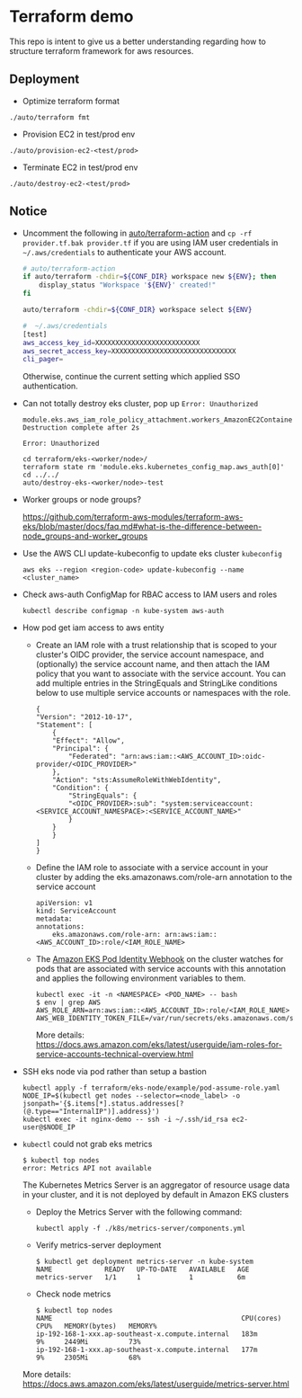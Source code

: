 # Terraform demo

This repo is intent to give us a better understanding regarding how to structure terraform framework for aws resources.

## Deployment

- Optimize terraform format
```
./auto/terraform fmt
```

- Provision EC2 in test/prod env
```
./auto/provision-ec2-<test/prod>
```

- Terminate EC2 in test/prod env
```
./auto/destroy-ec2-<test/prod>
```

## Notice

- Uncomment the following in [auto/terraform-action](auto/terraform-action) and `cp -rf provider.tf.bak provider.tf` if you are using IAM user credentials in `~/.aws/credentials` to authenticate your AWS account.

    ```bash
    # auto/terraform-action
    if auto/terraform -chdir=${CONF_DIR} workspace new ${ENV}; then
        display_status "Workspace '${ENV}' created!"
    fi

    auto/terraform -chdir=${CONF_DIR} workspace select ${ENV}
    ```

    ```bash
    #  ~/.aws/credentials
    [test]
    aws_access_key_id=XXXXXXXXXXXXXXXXXXXXXXXXXX
    aws_secret_access_key=XXXXXXXXXXXXXXXXXXXXXXXXXXXXXXX
    cli_pager=
    ```

    Otherwise, continue the current setting which applied SSO authentication.

- Can not totally destroy eks cluster, pop up `Error: Unauthorized`

    ```
    module.eks.aws_iam_role_policy_attachment.workers_AmazonEC2ContainerRegistryReadOnly[0]: Destruction complete after 2s

    Error: Unauthorized
    ```

    ```
    cd terraform/eks-<worker/node>/
    terraform state rm 'module.eks.kubernetes_config_map.aws_auth[0]'
    cd ../../
    auto/destroy-eks-<worker/node>-test
    ```

- Worker groups or node groups?

    https://github.com/terraform-aws-modules/terraform-aws-eks/blob/master/docs/faq.md#what-is-the-difference-between-node_groups-and-worker_groups

- Use the AWS CLI update-kubeconfig to update eks cluster `kubeconfig`

    ```
    aws eks --region <region-code> update-kubeconfig --name <cluster_name>
    ```

- Check aws-auth ConfigMap for RBAC access to IAM users and roles

    ```
    kubectl describe configmap -n kube-system aws-auth
    ```


- How pod get iam access to aws entity

  - Create an IAM role with a trust relationship that is scoped to your cluster's OIDC provider, the service account namespace, and (optionally) the service account name, and then attach the IAM policy that you want to associate with the service account. You can add multiple entries in the StringEquals and StringLike conditions below to use multiple service accounts or namespaces with the role.

    ```
    {
    "Version": "2012-10-17",
    "Statement": [
        {
        "Effect": "Allow",
        "Principal": {
            "Federated": "arn:aws:iam::<AWS_ACCOUNT_ID>:oidc-provider/<OIDC_PROVIDER>"
        },
        "Action": "sts:AssumeRoleWithWebIdentity",
        "Condition": {
            "StringEquals": {
            "<OIDC_PROVIDER>:sub": "system:serviceaccount:<SERVICE_ACCOUNT_NAMESPACE>:<SERVICE_ACCOUNT_NAME>"
            }
        }
        }
    ]
    }
    ```

  - Define the IAM role to associate with a service account in your cluster by adding the eks.amazonaws.com/role-arn annotation to the service account

      ```
      apiVersion: v1
      kind: ServiceAccount
      metadata:
      annotations:
          eks.amazonaws.com/role-arn: arn:aws:iam::<AWS_ACCOUNT_ID>:role/<IAM_ROLE_NAME>
      ```

  - The [Amazon EKS Pod Identity Webhook](https://github.com/aws/amazon-eks-pod-identity-webhook) on the cluster watches for pods that are associated with service accounts with this annotation and applies the following environment variables to them.

      ```
      kubectl exec -it -n <NAMESPACE> <POD_NAME> -- bash
      $ env | grep AWS
      AWS_ROLE_ARN=arn:aws:iam::<AWS_ACCOUNT_ID>:role/<IAM_ROLE_NAME>
      AWS_WEB_IDENTITY_TOKEN_FILE=/var/run/secrets/eks.amazonaws.com/serviceaccount/token
      ```

    More details: https://docs.aws.amazon.com/eks/latest/userguide/iam-roles-for-service-accounts-technical-overview.html

- SSH eks node via pod rather than setup a bastion

    ```
    kubectl apply -f terraform/eks-node/example/pod-assume-role.yaml
    NODE_IP=$(kubectl get nodes --selector=<node_label> -o jsonpath='{$.items[*].status.addresses[?(@.type=="InternalIP")].address}')
    kubectl exec -it nginx-demo -- ssh -i ~/.ssh/id_rsa ec2-user@$NODE_IP
    ```

- `kubectl` could not grab eks metrics

    ```
    $ kubectl top nodes
    error: Metrics API not available
    ```

    The Kubernetes Metrics Server is an aggregator of resource usage data in your cluster, and it is not deployed by default in Amazon EKS clusters

    - Deploy the Metrics Server with the following command:

        ```
        kubectl apply -f ./k8s/metrics-server/components.yml
        ```

    - Verify metrics-server deployment

        ```
        $ kubectl get deployment metrics-server -n kube-system
        NAME             READY   UP-TO-DATE   AVAILABLE   AGE
        metrics-server   1/1     1            1           6m
        ```
    - Check node metrics

        ```
        $ kubectl top nodes
        NAME                                               CPU(cores)   CPU%   MEMORY(bytes)   MEMORY%
        ip-192-168-1-xxx.ap-southeast-x.compute.internal   183m         9%     2449Mi          73%
        ip-192-168-1-xxx.ap-southeast-x.compute.internal   177m         9%     2305Mi          68%
        ```

    More details: https://docs.aws.amazon.com/eks/latest/userguide/metrics-server.html
